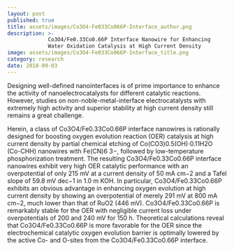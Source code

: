 ```yaml
---
layout: post
published: true
title: assets/images/Co3O4-Fe033Co066P-Interface_author.png
description: >-
             Co3O4/Fe0.33Co0.66P Interface Nanowire for Enhancing
             Water Oxidation Catalysis at High Current Density
image: assets/images/Co3O4-Fe033Co066P-Interface_title.png
category: research
date: 2018-09-03
---
```


Designing well-defined nanointerfaces is of prime importance to enhance
the activity of nanoelectrocatalysts for different catalytic reactions.
However, studies on non-noble-metal-interface electrocatalysts with
extremely high activity and superior stability at high current density
still remains a great challenge.
 <!--more-->
  
 Herein, a class of Co3O4/Fe0.33Co0.66P
interface nanowires is rationally designed for boosting oxygen evolution
reaction (OER) catalysis at high current density by partial chemical
etching of Co(CO3)0.5(OH)·0.11H2O (Co-CHH) nanowires with Fe(CN)6
3−,
followed by low-temperature phosphorization treatment. The resulting
Co3O4/Fe0.33Co0.66P interface nanowires exhibit very high OER catalytic
performance with an overpotential of only 215 mV at a current density
of 50 mA cm−2 and a Tafel slope of 59.8 mV dec−1 in 1.0 m KOH. In
particular, Co3O4/Fe0.33Co0.66P exhibits an obvious advantage in enhancing
oxygen evolution at high current density by showing an overpotential of
merely 291 mV at 800 mA cm−2, much lower than that of RuO2 (446 mV).
Co3O4/Fe0.33Co0.66P is remarkably stable for the OER with negligible
current loss under overpotentials of 200 and 240 mV for 150 h. Theoretical
calculations reveal that Co3O4/Fe0.33Co0.66P is more favorable for the OER
since the electrochemical catalytic oxygen evolution barrier is optimally
lowered by the active Co- and O-sites from the Co3O4/Fe0.33Co0.66P
interface.